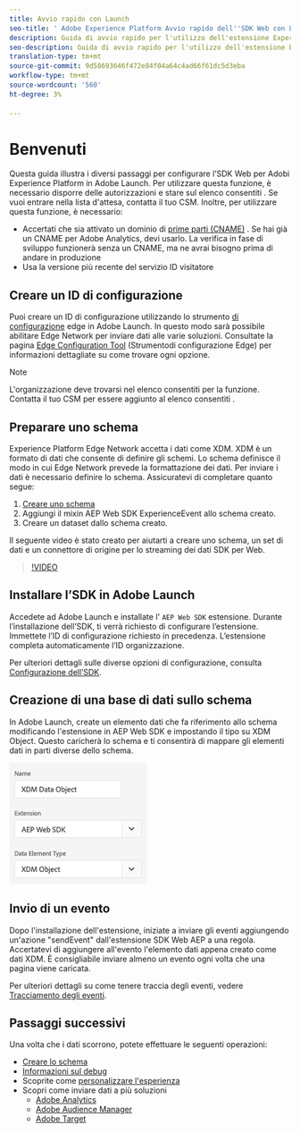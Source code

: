```yaml
---
title: Avvio rapido con Launch
seo-title: ' Adobe Experience Platform Avvio rapido dell''SDK Web con Launch'
description: Guida di avvio rapido per l'utilizzo dell'estensione Experience Platform Web SDK  per la raccolta dei dati
seo-description: Guida di avvio rapido per l'utilizzo dell'estensione Experience Platform Web SDK  per la raccolta dei dati
translation-type: tm+mt
source-git-commit: 9d58693646f472e84f04a64c4ad66f61dc5d3eba
workflow-type: tm+mt
source-wordcount: '560'
ht-degree: 3%

---
```



# Benvenuti

Questa guida illustra i diversi passaggi per configurare l’SDK Web per Adobi Experience Platform  in Adobe Launch. Per utilizzare questa funzione, è necessario disporre delle autorizzazioni e stare sul elenco consentiti . Se vuoi entrare nella lista d&#39;attesa, contatta il tuo CSM. Inoltre, per utilizzare questa funzione, è necessario:

- Accertati che sia attivato un dominio di [prime parti (CNAME)](https://docs.adobe.com/content/help/it-IT/core-services/interface/ec-cookies/cookies-first-party.html) . Se hai già un CNAME per Adobe  Analytics, devi usarlo. La verifica in fase di sviluppo funzionerà senza un CNAME, ma ne avrai bisogno prima di andare in produzione
- Usa la versione più recente del servizio ID visitatore

## Creare un ID di configurazione

Puoi creare un ID di configurazione utilizzando lo strumento [di configurazione](../fundamentals/edge-configuration.md) edge in Adobe Launch. In questo modo sarà possibile abilitare Edge Network per inviare dati alle varie soluzioni. Consultate la pagina [Edge Configuration Tool](../fundamentals/edge-configuration.md) (Strumentodi configurazione Edge) per informazioni dettagliate su come trovare ogni opzione.

>[!NOTE]
>
>L&#39;organizzazione deve trovarsi nel elenco consentiti  per la funzione. Contatta il tuo CSM per essere aggiunto al elenco consentiti .

## Preparare uno schema

 Experience Platform Edge Network accetta i dati come XDM. XDM è un formato di dati che consente di definire gli schemi. Lo schema definisce il modo in cui Edge Network prevede la formattazione dei dati. Per inviare i dati è necessario definire lo schema. Assicuratevi di completare quanto segue:

1. [Creare uno schema](../../xdm/tutorials/create-schema-ui.md)
2. Aggiungi il mixin AEP Web SDK ExperienceEvent allo schema creato.
3. Creare un dataset dallo schema creato.

Il seguente video è stato creato per aiutarti a creare uno schema, un set di dati e un connettore di origine per lo streaming dei dati SDK per Web.

>[!VIDEO](https://video.tv.adobe.com/v/35395?quality=12&learn=on)

## Installare l’SDK in Adobe Launch

Accedete ad Adobe Launch e installate l&#39; `AEP Web SDK` estensione. Durante l’installazione dell’SDK, ti verrà richiesto di configurare l’estensione. Immettete l’ID di configurazione richiesto in precedenza. L’estensione completa automaticamente l’ID organizzazione.

Per ulteriori dettagli sulle diverse opzioni di configurazione, consulta [Configurazione dell’SDK](../fundamentals/configuring-the-sdk.md).

## Creazione di una base di dati sullo schema

In Adobe Launch, create un elemento dati che fa riferimento allo schema modificando l&#39;estensione in AEP Web SDK e impostando il tipo su XDM Object. Questo caricherà lo schema e ti consentirà di mappare gli elementi dati in parti diverse dello schema.

![Elemento data in avvio](../../assets/edge_data_element.png)

## Invio di un evento

Dopo l&#39;installazione dell&#39;estensione, iniziate a inviare gli eventi aggiungendo un&#39;azione &quot;sendEvent&quot; dall&#39;estensione SDK Web AEP a una regola. Accertatevi di aggiungere all&#39;evento l&#39;elemento dati appena creato come dati XDM. È consigliabile inviare almeno un evento ogni volta che una pagina viene caricata.

Per ulteriori dettagli su come tenere traccia degli eventi, vedere [Tracciamento degli eventi](../fundamentals/tracking-events.md).

## Passaggi successivi

Una volta che i dati scorrono, potete effettuare le seguenti operazioni:

- [Creare lo schema](https://docs.adobe.com/content/help/en/experience-platform/xdm/schema/composition.html)
- [Informazioni sul debug](../fundamentals/debugging.md)
- Scoprite come [personalizzare l&#39;esperienza](../fundamentals/rendering-personalization-content.md)
- Scopri come inviare dati a più soluzioni
   - [Adobe Analytics](../solution-specific/analytics/analytics-overview.md)
   - [Adobe Audience Manager](../solution-specific/audience-manager/audience-manager-overview.md)
   - [Adobe Target](../solution-specific/target/target-overview.md)
